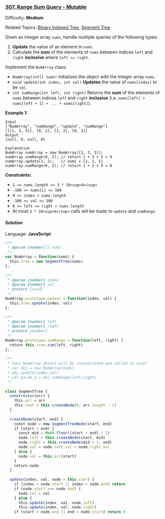 ### [307\. Range Sum Query - Mutable](https://leetcode.com/problems/range-sum-query-mutable/)

Difficulty: **Medium**  

Related Topics: [Binary Indexed Tree](https://leetcode.com/tag/binary-indexed-tree/), [Segment Tree](https://leetcode.com/tag/segment-tree/)


Given an integer array `nums`, handle multiple queries of the following types:

1.  **Update** the value of an element in `nums`.
2.  Calculate the **sum** of the elements of `nums` between indices `left` and `right` **inclusive** where `left <= right`.

Implement the `NumArray` class:

*   `NumArray(int[] nums)` Initializes the object with the integer array `nums`.
*   `void update(int index, int val)` **Updates** the value of `nums[index]` to be `val`.
*   `int sumRange(int left, int right)` Returns the **sum** of the elements of `nums` between indices `left` and `right` **inclusive** (i.e. `nums[left] + nums[left + 1] + ... + nums[right]`).

**Example 1:**

```
Input
["NumArray", "sumRange", "update", "sumRange"]
[[[1, 3, 5]], [0, 2], [1, 2], [0, 2]]
Output
[null, 9, null, 8]

Explanation
NumArray numArray = new NumArray([1, 3, 5]);
numArray.sumRange(0, 2); // return 1 + 3 + 5 = 9
numArray.update(1, 2);   // nums = [1, 2, 5]
numArray.sumRange(0, 2); // return 1 + 2 + 5 = 8
```

**Constraints:**

*   `1 <= nums.length <= 3 * 10<sup>4</sup>`
*   `-100 <= nums[i] <= 100`
*   `0 <= index < nums.length`
*   `-100 <= val <= 100`
*   `0 <= left <= right < nums.length`
*   At most `3 * 10<sup>4</sup>` calls will be made to `update` and `sumRange`.


#### Solution

Language: **JavaScript**

```javascript
/**
 * @param {number[]} nums
 */
var NumArray = function(nums) {
  this.tree = new SegmentTree(nums)
};
​
/** 
 * @param {number} index 
 * @param {number} val
 * @return {void}
 */
NumArray.prototype.update = function(index, val) {
  this.tree.update(index, val)
};
​
/** 
 * @param {number} left 
 * @param {number} right
 * @return {number}
 */
NumArray.prototype.sumRange = function(left, right) {
  return this.tree.sum(left, right)
};
​
/** 
 * Your NumArray object will be instantiated and called as such:
 * var obj = new NumArray(nums)
 * obj.update(index,val)
 * var param_2 = obj.sumRange(left,right)
 */
​
class SegmentTree {
  constructor(arr) {
    this.arr = arr
    this.root = this.createNode(0, arr.length - 1)
  }
 
  createNode(start, end) {
    const node = new SegmentTreeNode(start, end)
    if (start < end) {
      const mid = Math.floor((start + end) / 2)
      node.left = this.createNode(start, mid)
      node.right = this.createNode(mid + 1, end)
      node.val = node.left.val + node.right.val
    } else {
      node.val = this.arr[start]
    }
    return node
  }
​
  update(index, val, node = this.root) {
    if (index < node.start || index > node.end) return
    if (node.start === node.end) {
      node.val = val
    } else {
      this.update(index, val, node.left)
      this.update(index, val, node.right)
    if (start > node.end || end < node.start) return 0
```